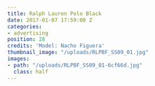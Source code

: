 ```yaml
---
title: Ralph Lauren Polo Black
date: 2017-01-07 17:59:00 Z
categories:
- advertising
position: 28
credits: 'Model: Nacho Figuera'
thumbnail_image: "/uploads/RLPBF_SS09_01.jpg"
images:
- path: "/uploads/RLPBF_SS09_01-6cf66d.jpg"
  class: half
---
```


